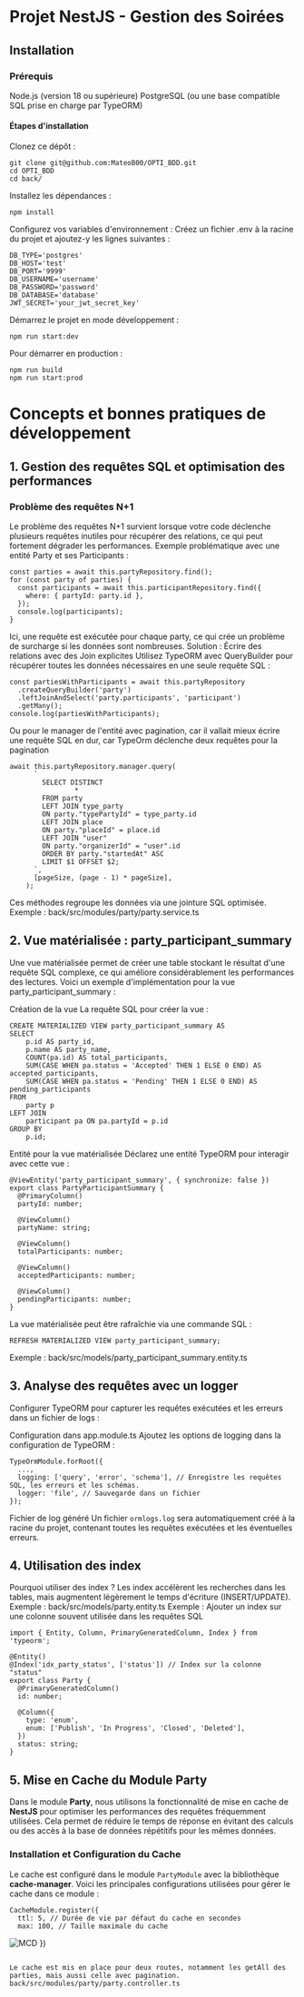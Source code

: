 # Projet NestJS - Gestion des Soirées 
## Installation
### Prérequis
Node.js (version 18 ou supérieure)
PostgreSQL (ou une base compatible SQL prise en charge par TypeORM)
#### Étapes d'installation
Clonez ce dépôt :
```
git clone git@github.com:MateoB00/OPTI_BDD.git
cd OPTI_BDD
cd back/
```
Installez les dépendances :
```
npm install
```
Configurez vos variables d'environnement :
Créez un fichier .env à la racine du projet et ajoutez-y les lignes suivantes :
```
DB_TYPE='postgres'
DB_HOST='test'
DB_PORT='9999'
DB_USERNAME='username'
DB_PASSWORD='password'
DB_DATABASE='database'
JWT_SECRET='your_jwt_secret_key'
```

Démarrez le projet en mode développement :

```
npm run start:dev
```
Pour démarrer en production :

```
npm run build
npm run start:prod
```

# Concepts et bonnes pratiques de développement
## 1. Gestion des requêtes SQL et optimisation des performances
### Problème des requêtes N+1
Le problème des requêtes N+1 survient lorsque votre code déclenche plusieurs requêtes inutiles pour récupérer des relations, ce qui peut fortement dégrader les performances.
Exemple problématique avec une entité Party et ses Participants :

```
const parties = await this.partyRepository.find();
for (const party of parties) {
  const participants = await this.participantRepository.find({
    where: { partyId: party.id },
  });
  console.log(participants);
}
```

Ici, une requête est exécutée pour chaque party, ce qui crée un problème de surcharge si les données sont nombreuses.
Solution : Écrire des relations avec des Join explicites
Utilisez TypeORM avec QueryBuilder pour récupérer toutes les données nécessaires en une seule requête SQL :

```
const partiesWithParticipants = await this.partyRepository
  .createQueryBuilder('party')
  .leftJoinAndSelect('party.participants', 'participant')
  .getMany();
console.log(partiesWithParticipants);
```

Ou pour le manager de l'entité avec pagination, car il vallait mieux écrire une requête SQL en dur, car TypeOrm déclenche deux requêtes pour la pagination
```
await this.partyRepository.manager.query(
      `
        SELECT DISTINCT 
                *
        FROM party 
        LEFT JOIN type_party 
        ON party."typePartyId" = type_party.id
        LEFT JOIN place
        ON party."placeId" = place.id
        LEFT JOIN "user"
        ON party."organizerId" = "user".id
        ORDER BY party."startedAt" ASC
        LIMIT $1 OFFSET $2;
      `,
      [pageSize, (page - 1) * pageSize],
    );
```
Ces méthodes regroupe les données via une jointure SQL optimisée.
Exemple : back/src/modules/party/party.service.ts
## 2. Vue matérialisée : party_participant_summary
Une vue matérialisée permet de créer une table stockant le résultat d'une requête SQL complexe, ce qui améliore considérablement les performances des lectures. Voici un exemple d'implémentation pour la vue party_participant_summary :

Création de la vue
La requête SQL pour créer la vue :

``` 
CREATE MATERIALIZED VIEW party_participant_summary AS
SELECT 
    p.id AS party_id,
    p.name AS party_name,
    COUNT(pa.id) AS total_participants,
    SUM(CASE WHEN pa.status = 'Accepted' THEN 1 ELSE 0 END) AS accepted_participants,
    SUM(CASE WHEN pa.status = 'Pending' THEN 1 ELSE 0 END) AS pending_participants
FROM 
    party p
LEFT JOIN 
    participant pa ON pa.partyId = p.id
GROUP BY 
    p.id;
``` 
Entité pour la vue matérialisée
Déclarez une entité TypeORM pour interagir avec cette vue :
```
@ViewEntity('party_participant_summary', { synchronize: false })
export class PartyParticipantSummary {
  @PrimaryColumn()
  partyId: number;

  @ViewColumn()
  partyName: string;

  @ViewColumn()
  totalParticipants: number;

  @ViewColumn()
  acceptedParticipants: number;

  @ViewColumn()
  pendingParticipants: number;
}
```
La vue matérialisée peut être rafraîchie via une commande SQL :
```
REFRESH MATERIALIZED VIEW party_participant_summary;
```
Exemple : back/src/models/party_participant_summary.entity.ts
## 3. Analyse des requêtes avec un logger
Configurer TypeORM pour capturer les requêtes exécutées et les erreurs dans un fichier de logs :

Configuration dans app.module.ts
Ajoutez les options de logging dans la configuration de TypeORM :
```
TypeOrmModule.forRoot({
  ...,
  logging: ['query', 'error', 'schema'], // Enregistre les requêtes SQL, les erreurs et les schémas.
  logger: 'file', // Sauvegarde dans un fichier
});
```
Fichier de log généré
Un fichier `ormlogs.log` sera automatiquement créé à la racine du projet, contenant toutes les requêtes exécutées et les éventuelles erreurs.

## 4. Utilisation des index
Pourquoi utiliser des index ?
Les index accélèrent les recherches dans les tables, mais augmentent légèrement le temps d'écriture (INSERT/UPDATE).
Exemple : back/src/models/party.entity.ts
Exemple : Ajouter un index sur une colonne souvent utilisée dans les requêtes SQL 
```
import { Entity, Column, PrimaryGeneratedColumn, Index } from 'typeorm';

@Entity()
@Index('idx_party_status', ['status']) // Index sur la colonne "status"
export class Party {
  @PrimaryGeneratedColumn()
  id: number;

  @Column({
    type: 'enum',
    enum: ['Publish', 'In Progress', 'Closed', 'Deleted'],
  })
  status: string;
}
```

## 5. Mise en Cache du Module Party

Dans le module **Party**, nous utilisons la fonctionnalité de mise en cache de **NestJS** pour optimiser les performances des requêtes fréquemment utilisées. Cela permet de réduire le temps de réponse en évitant des calculs ou des accès à la base de données répétitifs pour les mêmes données.

### Installation et Configuration du Cache

Le cache est configuré dans le module `PartyModule` avec la bibliothèque **cache-manager**. Voici les principales configurations utilisées pour gérer le cache dans ce module :

```
CacheModule.register({
  ttl: 5, // Durée de vie par défaut du cache en secondes
  max: 100, // Taille maximale du cache
```

![MCD](https://github.com/user-attachments/assets/1d05bc2e-076e-4252-a56d-f46578880145)
})
```

Le cache est mis en place pour deux routes, notamment les getAll des parties, mais aussi celle avec pagination.
back/src/modules/party/party.controller.ts
